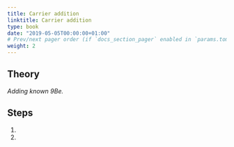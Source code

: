 ```yaml
---
title: Carrier addition
linktitle: Carrier addition
type: book
date: "2019-05-05T00:00:00+01:00"
# Prev/next pager order (if `docs_section_pager` enabled in `params.toml`)
weight: 2
---
```

## Theory
_Adding known 9Be._

## Steps
1. 
2. 
